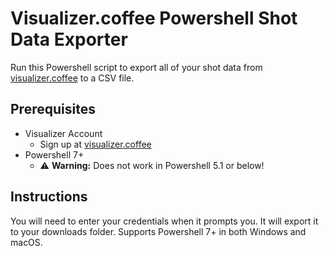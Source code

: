 # Visualizer.coffee Powershell Shot Data Exporter

Run this Powershell script to export all of your shot data from [visualizer.coffee](http://visualizer.coffee) to a CSV file. 

## Prerequisites

- Visualizer Account
    - Sign up at [visualizer.coffee](http://visualizer.coffee)
- Powershell 7+
    - :warning: **Warning:** Does not work in Powershell 5.1 or below!

## Instructions

You will need to enter your credentials when it prompts you. It will export it to your downloads folder. Supports Powershell 7+ in both Windows and macOS.
